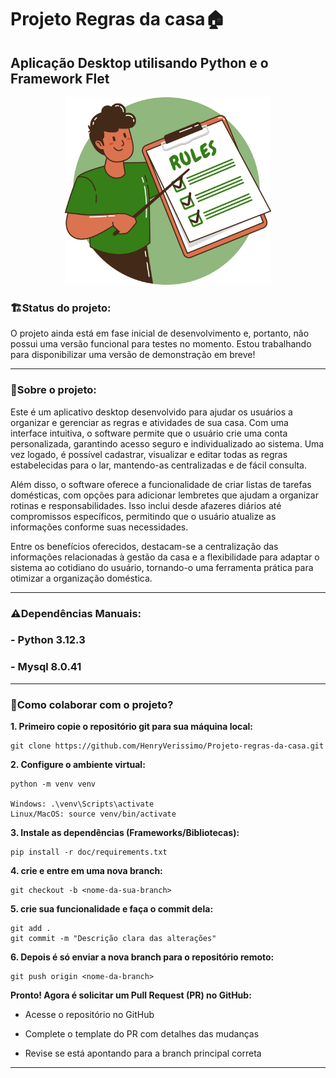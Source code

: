 # Projeto Regras da casa🏠

## Aplicação Desktop utilisando Python e o Framework Flet

<div align="center">
  <img src="src/views/assets/logo_projeto_regras.png" alt="Logo do projeto regras da casa" height=300 width=330 />
</div>

### 🏗️**Status do projeto:** 
O projeto ainda está em fase inicial de desenvolvimento e, portanto, não possui uma versão funcional para testes no momento. Estou trabalhando para disponibilizar uma versão de demonstração em breve!

---

### 📑**Sobre o projeto:**

Este é um aplicativo desktop desenvolvido para ajudar os usuários a organizar e gerenciar as regras e atividades de sua casa. Com uma interface intuitiva, o software permite que o usuário crie uma conta personalizada, garantindo acesso seguro e individualizado ao sistema. Uma vez logado, é possível cadastrar, visualizar e editar todas as regras estabelecidas para o lar, mantendo-as centralizadas e de fácil consulta.

Além disso, o software oferece a funcionalidade de criar listas de tarefas domésticas, com opções para adicionar lembretes que ajudam a organizar rotinas e responsabilidades. Isso inclui desde afazeres diários até compromissos específicos, permitindo que o usuário atualize as informações conforme suas necessidades.

Entre os benefícios oferecidos, destacam-se a centralização das informações relacionadas à gestão da casa e a flexibilidade para adaptar o sistema ao cotidiano do usuário, tornando-o uma ferramenta prática para otimizar a organização doméstica.

---

### ⚠️**Dependências Manuais:**
### - Python 3.12.3
### - Mysql 8.0.41

---

### 🤝**Como colaborar com o projeto?**
**1. Primeiro copie o repositório git para sua máquina local:**
```
git clone https://github.com/HenryVerissimo/Projeto-regras-da-casa.git
```
**2. Configure o ambiente virtual:**
```
python -m venv venv

Windows: .\venv\Scripts\activate
Linux/MacOS: source venv/bin/activate
```
**3. Instale as dependências (Frameworks/Bibliotecas):**
```
pip install -r doc/requirements.txt
```
**4. crie e entre em uma nova branch:**
```
git checkout -b <nome-da-sua-branch>
```
**5. crie sua funcionalidade e faça o commit dela:**
```
git add .
git commit -m "Descrição clara das alterações"
```
**6. Depois é só enviar a nova branch para o repositório remoto:**
```
git push origin <nome-da-branch>
```
**Pronto! Agora é solicitar um Pull Request (PR) no GitHub:**

- Acesse o repositório no GitHub

- Complete o template do PR com detalhes das mudanças

- Revise se está apontando para a branch principal correta

---
